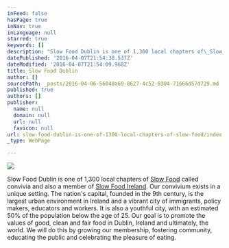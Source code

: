 ```yaml
---
inFeed: false
hasPage: true
inNav: true
inLanguage: null
starred: true
keywords: []
description: "Slow Food Dublin is one of 1,300 local chapters of\_Slow Food\_called convivia and also a member of\_Slow Food Ireland. Our convivium exists in a unique setting. The nation’s capital, founded in the 9th century, is the largest urban environment in Ireland and\_a vibrant city of immigrants, policy makers, educators and workers. It is also a youthful city, with an estimated 50% of the population below the age of 25. Our goal is to promote the values of good, clean and fair food in Dublin, Ireland and ultimately, the world. We will do this by growing our membership, fostering community, educating the public and celebrating the pleasure of eating."
datePublished: '2016-04-07T21:54:38.537Z'
dateModified: '2016-04-07T21:54:09.968Z'
title: Slow Food Dublin
author: []
sourcePath: _posts/2016-04-06-56040a69-8627-4c52-8304-71666d57d729.md
published: true
authors: []
publisher:
  name: null
  domain: null
  url: null
  favicon: null
url: slow-food-dublin-is-one-of-1300-local-chapters-of-slow-food/index.html
_type: WebPage

---
```

![](https://s3-us-west-2.amazonaws.com/the-grid-img/p/9519df86840ea6561fccbec22f64aeb9326da2d9.jpg)

Slow Food Dublin is one of 1,300 local chapters of [Slow Food][0] called convivia and also a member of [Slow Food Ireland][1]. Our convivium exists in a unique setting. The nation's capital, founded in the 9th century, is the largest urban environment in Ireland and a vibrant city of immigrants, policy makers, educators and workers. It is also a youthful city, with an estimated 50% of the population below the age of 25\. Our goal is to promote the values of good, clean and fair food in Dublin, Ireland and ultimately, the world. We will do this by growing our membership, fostering community, educating the public and celebrating the pleasure of eating.

[0]: http://www.slowfood.com/
[1]: http://www.slowfoodireland.com/
